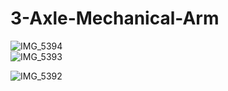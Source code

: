 # 3-Axle-Mechanical-Arm
![IMG_5394](https://github.com/bwz5/3-Axle-Mechanical-Arm/assets/143123593/cafdfdf1-3332-4640-bef3-e6adb139d698)
<br>
![IMG_5393](https://github.com/bwz5/3-Axle-Mechanical-Arm/assets/143123593/6726c8c3-45d0-42e1-886a-1fad60710bed)
<br>

![IMG_5392](https://github.com/bwz5/3-Axle-Mechanical-Arm/assets/143123593/46c92aac-82bb-4820-bcf8-dcccc8432b0a)
<br>
